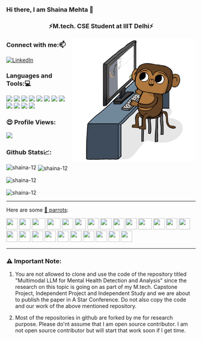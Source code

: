 ### Hi there, I am Shaina Mehta 👋 

<h3 align="center">⚡M.tech. CSE Student at IIIT Delhi⚡</h3>

<img src='https://github.com/keshavsingh4522/keshavsingh4522/blob/master/Assets/Monkey_Kid_Coding.gif' align='right'/>

<h3 align="left">Connect with me:📫</h3>
<p align="left">


 <a href="https://www.linkedin.com/in/shaina-mehta-9319aa1a8/">
  <img
    alt="LinkedIn"
    src="https://img.shields.io/badge/LinkedIn-0A66C2?logo=LinkedIn&logoColor=white&style=for-the-badge"
  />
</a>

<h3 align="left">Languages and Tools:💻</h3>

<p>
<img src="https://img.shields.io/badge/Anaconda-%2344A833.svg?style=for-the-badge&logo=anaconda&logoColor=white"/>
<img src ="https://img.shields.io/badge/opencv-%23white.svg?style=for-the-badge&logo=opencv&logoColor=white"/>
<img src="https://img.shields.io/badge/jupyter-%23FA0F00.svg?style=for-the-badge&logo=jupyter&logoColor=white"/>
<img src="https://img.shields.io/badge/Spyder-838485?style=for-the-badge&logo=spyder%20ide&logoColor=maroon"/>
<img src="https://img.shields.io/badge/Visual%20Studio%20Code-0078d7.svg?style=for-the-badge&logo=visual-studio-code&logoColor=white"/>
<img src="https://img.shields.io/badge/c++-%2300599C.svg?style=for-the-badge&logo=c%2B%2B&logoColor=white"/>
<img src="https://img.shields.io/badge/python-3670A0?style=for-the-badge&logo=python&logoColor=ffdd54"/>
<img src="https://img.shields.io/badge/PyTorch-%23EE4C2C.svg?style=for-the-badge&logo=PyTorch&logoColor=white"/>
<img src="https://img.shields.io/badge/scikit--learn-%23F7931E.svg?style=for-the-badge&logo=scikit-learn&logoColor=white"/>
<img src="https://img.shields.io/badge/github-%23121011.svg?style=for-the-badge&logo=github&logoColor=white"/>
<img src="https://img.shields.io/badge/Google Colab-F9AB00?style=for-the-badge&logo=Google-Colab&logoColor=white"/>
<img src="https://img.shields.io/badge/Canva-%2300C4CC.svg?style=for-the-badge&logo=Canva&logoColor=white"/>
 
 ### 😍 Profile Views:

<img width="20%" src="https://profile-counter.glitch.me/{shaina-12}/count.svg" /> 

 
<h3 align="left">Github Stats📈:</h3>
<p><img align="left" src="https://github-readme-stats.vercel.app/api/top-langs?username=shaina-12&show_icons=true&locale=en&layout=compact" alt="shaina-12" /></p>


<p>&nbsp;<img align="center" src="https://github-readme-stats.vercel.app/api?username=shaina-12&show_icons=true&locale=en" alt="shaina-12" /></p>

<p><img align="center" src="https://github-readme-streak-stats.herokuapp.com/?user=shaina-12&" alt="shaina-12" /></p>

<p><img align="center" src="https://github-profile-trophy.vercel.app/?username=shaina-12&" alt="shaina-12" /></p>

<hr>

Here are some [🦜 parrots](https://cultofthepartyparrot.com):

<div>
    <img src="https://cultofthepartyparrot.com/parrots/hd/githubparrot.gif" width="30" height="30"/>
    <img src="https://cultofthepartyparrot.com/flags/hd/indiaparrot.gif" width="30" height="30"/>
    <img src="https://cultofthepartyparrot.com/parrots/asyncparrot.gif" width="36" height="30"/>
    <img src="https://cultofthepartyparrot.com/parrots/hd/ultrafastparrot.gif" width="36" height="30"/>
    <img src="https://cultofthepartyparrot.com/parrots/hd/60fpsparrot.gif" width="30" height="30"/>
    <img src="https://cultofthepartyparrot.com/parrots/hd/jumpingparrot.gif" width="30" height="30"/>
    <img src="https://cultofthepartyparrot.com/parrots/hd/opensourceparrot.gif" width="30" height="30"/>
    <img src="https://cultofthepartyparrot.com/parrots/hd/dealwithitnowparrot.gif" width="30" height="30"/>
    <img src="https://cultofthepartyparrot.com/parrots/hd/hypnoparrotlight.gif" width="30" height="30"/>
    <img src="https://cultofthepartyparrot.com/parrots/databaseparrot.gif" width="30" height="30"/>
    <img src="https://cultofthepartyparrot.com/parrots/fixparrot.gif" width="36" height="30"/>
    <img src="https://cultofthepartyparrot.com/parrots/hd/laptop_parrot.gif" width="30" height="30"/>
    <img src="https://cultofthepartyparrot.com/parrots/hd/spinningparrot.gif" width="30" height="30"/>
    <img src="https://cultofthepartyparrot.com/parrots/hd/levitationparrot.gif" width="30" height="30"/>
    <img src="https://cultofthepartyparrot.com/parrots/hd/meldparrot.gif" width="30" height="30"/>
    <img src="https://cultofthepartyparrot.com/parrots/slomoparrot.gif" width="30" height="30"/>
    <img src="https://cultofthepartyparrot.com/parrots/hd/moonwalkingparrot.gif" width="30" height="30"/>
    <img src="https://cultofthepartyparrot.com/parrots/hd/stableparrot.gif" width="30" height="30"/>
    <img src="https://cultofthepartyparrot.com/parrots/hd/scienceparrot.gif" width="30" height="30"/>
    <img src="https://cultofthepartyparrot.com/parrots/hd/pirateparrot.gif" width="30" height="30"/>
    <img src="https://cultofthepartyparrot.com/parrots/hd/footballparrot.gif" width="30" height="30"/>
    <img src="https://cultofthepartyparrot.com/parrots/hd/illuminatiparrot.gif" width="30" height="30"/>
    <img src="https://cultofthepartyparrot.com/parrots/hd/hypnoparrotdark.gif" width="30" height="30"/>
    <img src="https://cultofthepartyparrot.com/parrots/hd/mustacheparrot.gif" width="30" height="30"/>
</div>

<hr>

### ⚠️ Important Note: 

1. You are not allowed to clone and use the code of the repository titled "Multimodal LLM for Mental Health Detection and Analysis" since the research on this topic is going on as part of my M.tech. Capstone Project, Independent Project and Independent Study and we are about to publish the paper in A Star Conference. Do not also copy the code and our work of the above mentioned repository.

2. Most of the repositories in github are forked by me for research purpose. Please do'nt assume that I am open source contributor. I am not open source contributor but will start that work soon if I get time.
